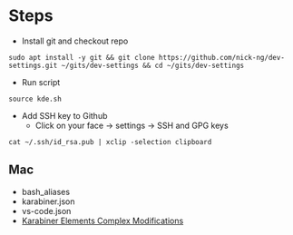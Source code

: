 
# Steps
* Install git and checkout repo
```
sudo apt install -y git && git clone https://github.com/nick-ng/dev-settings.git ~/gits/dev-settings && cd ~/gits/dev-settings
```
* Run script
```
source kde.sh
```
* Add SSH key to Github
    * Click on your face -> settings -> SSH and GPG keys
```
cat ~/.ssh/id_rsa.pub | xclip -selection clipboard
```
## Mac
* bash_aliases
* karabiner.json
* vs-code.json
* [Karabiner Elements Complex Modifications](karabiner://karabiner/assets/complex_modifications/import?url=https://raw.githubusercontent.com/nick-ng/dev-settings/master/karabiner_complex.json)

